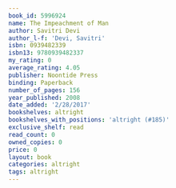 ```yaml
---
book_id: 5996924
name: The Impeachment of Man
author: Savitri Devi
author_l-f: 'Devi, Savitri'
isbn: 0939482339
isbn13: 9780939482337
my_rating: 0
average_rating: 4.05
publisher: Noontide Press
binding: Paperback
number_of_pages: 156
year_published: 2008
date_added: '2/28/2017'
bookshelves: altright
bookshelves_with_positions: 'altright (#185)'
exclusive_shelf: read
read_count: 0
owned_copies: 0
price: 0
layout: book
categories: altright
tags: altright
---
```

